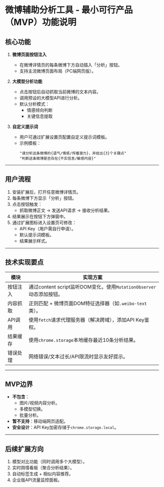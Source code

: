 # 微博辅助分析工具 - 最小可行产品（MVP）功能说明

## **核心功能**

1. **微博页面按钮注入**
   - 在微博详情页的每条微博下方自动插入「分析」按钮。
   - 支持主流微博页面布局（PC端网页版）。

2. **大模型分析功能**
   - 点击按钮后自动抓取当前微博的文本内容。
   - 调用预设的大模型API进行分析。
   - 默认分析模式：
     - 情感倾向判断
     - 关键信息提取

3. **自定义提示词**
   - 用户可通过扩展设置页配置自定义提示词模板。
   - 示例模板：
     ```plaintext
     "请分析这条微博的{语气/情感/传播潜力}，并给出{3}个关键点"
     "判断这条微博是否存在{不实信息/敏感内容}"
     ```

---

## **用户流程**

1. 安装扩展后，打开任意微博详情页。
2. 每条微博下方显示「分析」按钮。
3. 点击按钮触发：
   - 抓取微博正文 → 发送API请求 → 接收分析结果。
4. 结果展示在按钮下方弹窗中。
5. 通过扩展图标进入设置页可修改：
   - API Key（用户需自行申请）。
   - 默认提示词模板。
   - 结果展示样式。

---

## **技术实现要点**

| 模块         | 实现方案                                                                 |
|--------------|--------------------------------------------------------------------------|
| 按钮注入     | 通过content script监听DOM变化，使用`MutationObserver`动态添加按钮。       |
| 内容抓取     | 正则匹配 + 微博页面DOM特征选择器（如`.weibo-text`类）。                   |
| API调用      | 使用`fetch`请求代理服务器（解决跨域），添加API Key鉴权。                  |
| 结果缓存     | 使用`chrome.storage`本地缓存最近10条分析结果。                           |
| 错误处理     | 网络错误/文本过长/API限流时显示友好提示。                                |

---

## **MVP边界**

- **不包含**：
  - 图片/视频内容分析。
  - 多模型切换。
  - 批量分析。
- **暂不支持**：移动端网页适配。
- **安全设计**：API Key加密存储于`chrome.storage.local`。

---

## **后续扩展方向**

1. 模型对比功能（同时调用多个大模型）。
2. 实时舆情看板（聚合分析结果）。
3. 自动标签生成 + 相似内容推荐。
4. 企业版API流量监控面板。
